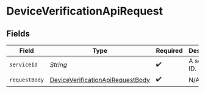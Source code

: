 # DeviceVerificationApiRequest


## Fields

| Field                                                                                           | Type                                                                                            | Required                                                                                        | Description                                                                                     |
| ----------------------------------------------------------------------------------------------- | ----------------------------------------------------------------------------------------------- | ----------------------------------------------------------------------------------------------- | ----------------------------------------------------------------------------------------------- |
| `serviceId`                                                                                     | *String*                                                                                        | :heavy_check_mark:                                                                              | A service ID.                                                                                   |
| `requestBody`                                                                                   | [DeviceVerificationApiRequestBody](../../models/operations/DeviceVerificationApiRequestBody.md) | :heavy_check_mark:                                                                              | N/A                                                                                             |